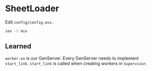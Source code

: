 # SheetLoader

Edit `config/config.exs`.

```sh
iex -S mix
```


## Learned

`worker.ex` is our GenServer. Every GenServer needs to implement `start_link`. `start_link` is called when creating
workers in `Supervisor`.
